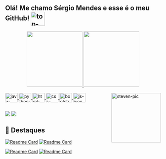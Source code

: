 ## Olá! Me chamo Sérgio Mendes e esse é o meu GitHub!  <img align="center" alt="top-logo" height="45" src="https://user-images.githubusercontent.com/85349959/181610343-ad0122c9-c768-41b1-89fc-f891f5caaa61.png">

<div align="center">
  <a href="https://github.com/sergiomnds">
  <img height="180em" src="https://github-readme-stats-lilac-rho.vercel.app/api?username=sergiomnds&show_icons=true&theme=gotham&include_all_commits=true&count_private=true"/>
  <img height="180em" src="https://github-readme-stats-lilac-rho.vercel.app/api/top-langs/?username=sergiomnds&layout=compact&langs_count=7&theme=gotham"/>
</div>

<div style="display: inline_block"><br>
  <img align="center" alt="java-icon" height="30" width="40" src="https://cdn.jsdelivr.net/gh/devicons/devicon/icons/java/java-original.svg">
  <img align="center" alt="python-icon" height="30" width="40" src="https://cdn.jsdelivr.net/gh/devicons/devicon/icons/python/python-original.svg">
  <img align="center" alt="html-icon" height="30" width="40" src="https://cdn.jsdelivr.net/gh/devicons/devicon/icons/html5/html5-original.svg">
  <img align="center" alt="css-icon" height="30" width="40" src="https://cdn.jsdelivr.net/gh/devicons/devicon/icons/css3/css3-original.svg">
  <img align="center" alt="bootstrap-icon" height="30" width="40" src="https://cdn.jsdelivr.net/gh/devicons/devicon/icons/bootstrap/bootstrap-original.svg">
  <img align="center" alt="js-icon" height="30" width="40" src="https://cdn.jsdelivr.net/gh/devicons/devicon/icons/javascript/javascript-original.svg">
  
  <img align="right" alt="steven-pic" height="160" src="https://64.media.tumblr.com/310056e369f06526d341936f0f1e9879/e09e8ff932ed94f8-f9/s400x600/80282bf8db181c0378f085628785695e60204308.gifv">
  
</div>

##

<div>
  <a href = "mailto:srgmendesl@gmail.com"><img src="https://img.shields.io/badge/Gmail-D14836?style=for-the-badge&logo=gmail&logoColor=white"></a>
  <a href="https://www.linkedin.com/in/sergiomendes-perfil/" target="_blank"><img src="https://img.shields.io/badge/-LinkedIn-%230077B5?style=for-the-badge&logo=linkedin&logoColor=white" target="_blank"></a> 
</div>

## 🚀 Destaques
[![Readme Card](https://github-readme-stats-lilac-rho.vercel.app/api/pin/?username=sergiomnds&repo=letterboxd-interface&theme=gotham
)](https://github.com/sergiomnds/letterboxd-interface)
[![Readme Card](https://github-readme-stats-lilac-rho.vercel.app/api/pin/?username=sergiomnds&repo=imersaoJava-Alura&theme=gotham
)](https://github.com/sergiomnds/imersaoJava-Alura)

[![Readme Card](https://github-readme-stats-lilac-rho.vercel.app/api/pin/?username=sergiomnds&repo=Cartoonflix-Desafio-DIO&theme=gotham
)](https://github.com/sergiomnds/Cartoonflix-Desafio-DIO)
[![Readme Card](https://github-readme-stats-lilac-rho.vercel.app/api/pin/?username=sergiomnds&repo=python-mundo3&theme=gotham
)](https://github.com/sergiomnds/python-mundo3)
